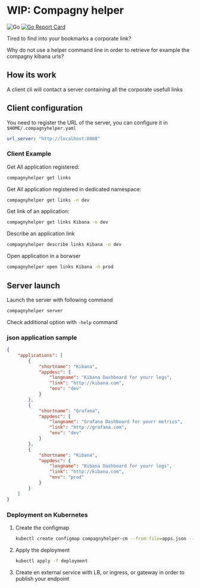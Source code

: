 # WIP: Compagny helper

![Go](https://github.com/jsenon/compagnyhelper/workflows/Go/badge.svg?branch=master)
[![Go Report Card](https://goreportcard.com/badge/github.com/jsenon/compagnyhelper)](https://goreportcard.com/report/github.com/jsenon/compagnyhelper)

Tired to find into your bookmarks a corporate link?

Why do not use a helper command line in order to retrieve for example the compagny kibana urls?

## How its work

A client cli will contact a server containing all the corporate usefull links

## Client configuration

You need to register the URL of the server, you can configure it in `$HOME/.compagnyhelper.yaml`

```yaml
url_server: "http://localhost:8080"
```

### Client Example

Get All application registered:

```sh
compagnyhelper get links
```

Get All application registered in dedicated namespace:

```sh
compagnyhelper get links -n dev
```

Get link of an application:

```sh
compagnyhelper get links Kibana -n dev
```

Describe an application link

```sh
compagnyhelper describe links Kibana -n dev
```

Open application in a borwser

```sh
compagnyhelper open links Kibana -n prod
```

## Server launch

Launch the server with following command

```sh
compagnyhelper server
```

Check additional option with `-help` command

### json application sample

```json
{
    "applications": [
        {
            "shortname": "Kibana",
            "appdesc": {
                "longname": "Kibana Dashboard for yourr logs",
                "link": "http://kibana.com",
                "env": "dev"
            }
        },
        {
            "shortname": "Grafana",
            "appdesc": {
                "longname": "Grafana Dashboard for yourr metrics",
                "link": "http://grafana.com",
                "env": "dev"
            }
        },
        {
            "shortname": "Kibana",
            "appdesc": {
                "longname": "Kibana Dashboard for yourr logs",
                "link": "http://kibana.com",
                "env": "prod"
            }
        }
    ]
}
```

### Deployment on Kubernetes

1. Create the configmap

    ```sh
    kubectl create configmap compagnyhelper-cm --from-file=apps.json --dry-run -o yaml > deployment/configmap.yml
    ```

1. Apply the deployment

    ```sh
    kubectl apply -f deployment
    ```

1. Create en external service with LB, or ingress, or gateway in order to publish your endpoint
